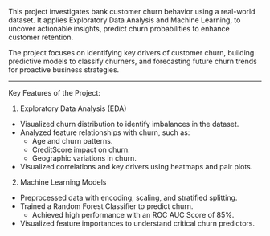 This project investigates bank customer churn behavior using a real-world dataset. It applies Exploratory Data Analysis and Machine Learning, to uncover actionable insights, predict churn probabilities to enhance customer retention.

The project focuses on identifying key drivers of customer churn, building predictive models to classify churners, and forecasting future churn trends for proactive business strategies.

---

Key Features of the Project:
1. Exploratory Data Analysis (EDA)
- Visualized churn distribution to identify imbalances in the dataset.
- Analyzed feature relationships with churn, such as:
  - Age and churn patterns.
  - CreditScore impact on churn.
  - Geographic variations in churn.
- Visualized correlations and key drivers using heatmaps and pair plots.

2. Machine Learning Models
- Preprocessed data with encoding, scaling, and stratified splitting.
- Trained a Random Forest Classifier to predict churn.
  - Achieved high performance with an ROC AUC Score of 85%.
- Visualized feature importances to understand critical churn predictors.
